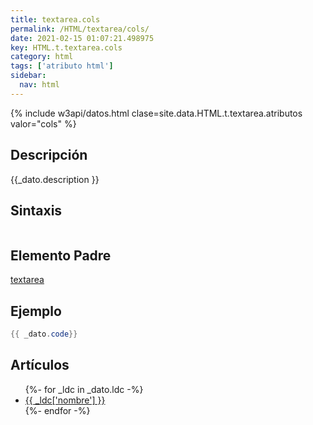 ```yaml
---
title: textarea.cols
permalink: /HTML/textarea/cols/
date: 2021-02-15 01:07:21.498975
key: HTML.t.textarea.cols
category: html
tags: ['atributo html']
sidebar: 
  nav: html
---
```


{% include w3api/datos.html clase=site.data.HTML.t.textarea.atributos valor="cols" %}

## Descripción
{{_dato.description }}

## Sintaxis
~~~html
~~~

## Elemento Padre
[textarea](/HTML/textarea/)

## Ejemplo
~~~java
{{ _dato.code}}
~~~

## Artículos
<ul>
{%- for _ldc in _dato.ldc -%}
   <li>
       <a href="{{_ldc['url'] }}">{{ _ldc['nombre'] }}</a>
   </li>
{%- endfor -%}
</ul>
